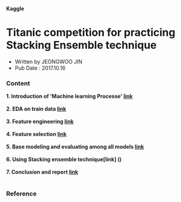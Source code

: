 **Kaggle**
# Titanic competition for practicing Stacking Ensemble technique
* Written by JEONGWOO JIN
* Pub Date : 2017.10.16

### Content 

**1. Introduction of 'Machine learning Processe' [link]()**<br/><br/>
**2. EDA on train data [link]()**<br/><br/>
**3. Feature engineering [link]()**<br/><br/>
**4. Feature selection [link]()**<br/><br/>
**5. Base modeling and evaluating among all models [link]()**<br/><br/>
**6. Using Stacking ensemble technique[link] ()**<br/><br/>
**7. Conclusion and report [link]()**<br/><br/>

### Reference
